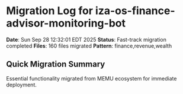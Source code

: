 # Migration Log for iza-os-finance-advisor-monitoring-bot

**Date**: Sun Sep 28 12:32:01 EDT 2025
**Status**: Fast-track migration completed
**Files**:      160 files migrated
**Pattern**: finance,revenue,wealth

## Quick Migration Summary
Essential functionality migrated from MEMU ecosystem for immediate deployment.
